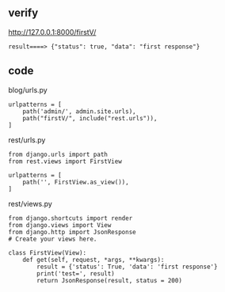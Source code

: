 
## verify
http://127.0.0.1:8000/firstV/
```
result====> {"status": true, "data": "first response"}
```

## code 
blog/urls.py
```
urlpatterns = [
    path('admin/', admin.site.urls),
    path("firstV/", include("rest.urls")),
]
``` 

rest/urls.py
```
from django.urls import path
from rest.views import FirstView

urlpatterns = [
    path('', FirstView.as_view()),
]
```

rest/views.py
```
from django.shortcuts import render
from django.views import View 
from django.http import JsonResponse
# Create your views here.

class FirstView(View):
    def get(self, request, *args, **kwargs):
        result = {'status': True, 'data': 'first response'}
        print('test=', result)
        return JsonResponse(result, status = 200)
```
